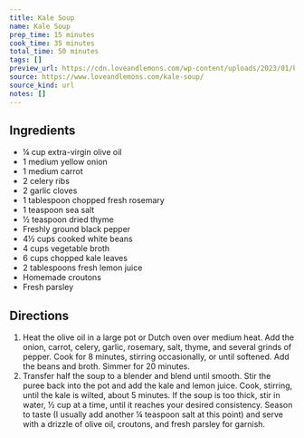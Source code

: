 ```yaml
---
title: Kale Soup
name: Kale Soup
prep_time: 15 minutes
cook_time: 35 minutes
total_time: 50 minutes
tags: []
preview_url: https://cdn.loveandlemons.com/wp-content/uploads/2023/01/kale-soup-150x150.jpg
source: https://www.loveandlemons.com/kale-soup/
source_kind: url
notes: []
---
```


## Ingredients
- ¼ cup extra-virgin olive oil
- 1  medium yellow onion
- 1  medium carrot
- 2  celery ribs
- 2  garlic cloves
- 1 tablespoon chopped fresh rosemary
- 1 teaspoon sea salt
- ½ teaspoon dried thyme
- Freshly ground black pepper
- 4½ cups cooked white beans
- 4 cups vegetable broth
- 6 cups chopped kale leaves
- 2 tablespoons fresh lemon juice
- Homemade croutons
- Fresh parsley


## Directions
1. Heat the olive oil in a large pot or Dutch oven over medium heat. Add the onion, carrot, celery, garlic, rosemary, salt, thyme, and several grinds of pepper. Cook for 8 minutes, stirring occasionally, or until softened. Add the beans and broth. Simmer for 20 minutes.
2. Transfer half the soup to a blender and blend until smooth. Stir the puree back into the pot and add the kale and lemon juice. Cook, stirring, until the kale is wilted, about 5 minutes. If the soup is too thick, stir in water, ½ cup at a time, until it reaches your desired consistency. Season to taste (I usually add another ¼ teaspoon salt at this point) and serve with a drizzle of olive oil, croutons, and fresh parsley for garnish.
